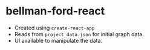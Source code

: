 # bellman-ford-react

- Created using `create-react-app`
- Reads from `project_data.json` for initial graph data.
- UI available to manipulate the data.


